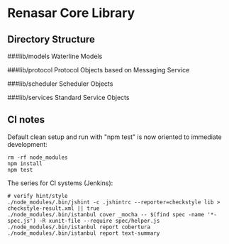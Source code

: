 # Renasar Core Library

## Directory Structure

###lib/models
Waterline Models

###lib/protocol
Protocol Objects based on Messaging Service

###lib/scheduler
Scheduler Objects

###lib/services
Standard Service Objects

## CI notes

Default clean setup and run with "npm test" is now oriented to immediate
development:


    rm -rf node_modules
    npm install
    npm test

The series for CI systems (Jenkins):

    # verify hint/style
    ./node_modules/.bin/jshint -c .jshintrc --reporter=checkstyle lib > checkstyle-result.xml || true
    ./node_modules/.bin/istanbul cover _mocha -- $(find spec -name '*-spec.js') -R xunit-file --require spec/helper.js
    ./node_modules/.bin/istanbul report cobertura
    ./node_modules/.bin/istanbul report text-summary

